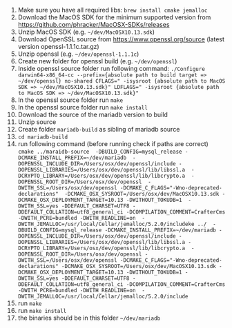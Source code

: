 1. Make sure you have all required libs: ``brew install cmake jemalloc``
2. Download the MacOS SDK for the minimum supported version from https://github.com/phracker/MacOSX-SDKs/releases
3. Unzip MacOS SDK (e.g. `~/dev/MacOSX10.13.sdk`)
4. Download OpenSSL source from  https://www.openssl.org/source (latest version openssl-1.1.1c.tar.gz)
5. Unzip openssl (e.g. `~/dev/openssl-1.1.1c`)
6. Create new folder for openssl build (e.g. `~/dev/openssl`)
7. Inside openssl source folder run following command:
    `./Configure darwin64-x86_64-cc --prefix={absolute path to build target => ~/dev/openssl} no-shared CFLAGS=" -isysroot {absolute path to MacOS SDK => ~/dev/MacOSX10.13.sdk}" LDFLAGS=" -isysroot {absolute path to MacOS SDK => ~/dev/MacOSX10.13.sdk}"`
8. In the openssl source folder run `make`
9. In the openssl source folder run `make install`
10. Download the source of the mariadb version to build
11. Unzip source
12. Create folder `mariadb-build` as sibling of mariadb source
13. `cd mariadb-build`
14. run following command (before running check if paths are correct) 
`cmake ../maraidb-source 
-DBUILD_CONFIG=mysql_release -DCMAKE_INSTALL_PREFIX=~/dev/mariadb 
-DOPENSSL_INCLUDE_DIR=/Users/osx/dev/openssl/include -DOPENSSL_LIBRARIES=/Users/osx/dev/openssl/lib/libssl.a 
-DCRYPTO_LIBRARY=/Users/osx/dev/openssl/lib/libcrypto.a  -DOPENSSL_ROOT_DIR=/Users/osx/dev/openssl 
-DWITH_SSL=/Users/osx/dev/openssl -DCMAKE_C_FLAGS="-Wno-deprecated-declarations" 
-DCMAKE_OSX_SYSROOT=/Users/osx/dev/MacOSX10.13.sdk -DCMAKE_OSX_DEPLOYMENT_TARGET=10.13 -DWITHOUT_TOKUDB=1 
-DWITH_SSL=yes -DDEFAULT_CHARSET=UTF8 -DDEFAULT_COLLATION=utf8_general_ci -DCOMPILATION_COMMENT=CrafterCms  
-DWITH_PCRE=bundled -DWITH_READLINE=on  -DWITH_JEMALLOC=/usr/local/Cellar/jemalloc/5.2.0/includeke ../ 
-DBUILD_CONFIG=mysql_release -DCMAKE_INSTALL_PREFIX=~/dev/mariadb -DOPENSSL_INCLUDE_DIR=/Users/osx/dev/openssl/include -DOPENSSL_LIBRARIES=/Users/osx/dev/openssl/lib/libssl.a -DCRYPTO_LIBRARY=/Users/osx/dev/openssl/lib/libcrypto.a  -DOPENSSL_ROOT_DIR=/Users/osx/dev/openssl -DWITH_SSL=/Users/osx/dev/openssl -DCMAKE_C_FLAGS="-Wno-deprecated-declarations" -DCMAKE_OSX_SYSROOT=/Users/osx/dev/MacOSX10.13.sdk -DCMAKE_OSX_DEPLOYMENT_TARGET=10.13 -DWITHOUT_TOKUDB=1 -DWITH_SSL=yes -DDEFAULT_CHARSET=UTF8 -DDEFAULT_COLLATION=utf8_general_ci -DCOMPILATION_COMMENT=CrafterCms  -DWITH_PCRE=bundled -DWITH_READLINE=on  -DWITH_JEMALLOC=/usr/local/Cellar/jemalloc/5.2.0/include
`
15. run `make`
16. run `make install`
17. the binaries should be in this folder `~/dev/mariadb`